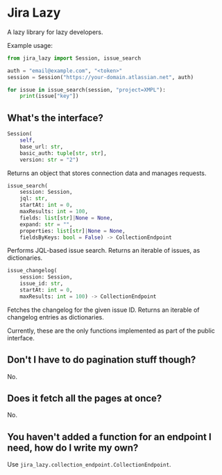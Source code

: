 # Jira Lazy

A lazy library for lazy developers.

Example usage:

```python
from jira_lazy import Session, issue_search

auth = "email@example.com", "<token>"
session = Session("https://your-domain.atlassian.net", auth)

for issue in issue_search(session, "project=XMPL"):
    print(issue["key"])
```

## What's the interface?

```python
Session(
    self,
    base_url: str,
    basic_auth: tuple[str, str],
    version: str = "2")
```

Returns an object that stores connection data and manages requests.

```python
issue_search(
    session: Session,
    jql: str,
    startAt: int = 0,
    maxResults: int = 100,
    fields: list[str]|None = None,
    expand: str = "",
    properties: list[str]|None = None,
    fieldsByKeys: bool = False) -> CollectionEndpoint
```

Performs JQL-based issue search. Returns an iterable of issues, as dictionaries.

```python
issue_changelog(
    session: Session,
    issue_id: str,
    startAt: int = 0,
    maxResults: int = 100) -> CollectionEndpoint
```

Fetches the changelog for the given issue ID. Returns an iterable of changelog entries as dictionaries.

Currently, these are the only functions implemented as part of the public interface.

## Don't I have to do pagination stuff though?

No.

## Does it fetch all the pages at once?

No.

## You haven't added a function for an endpoint I need, how do I write my own?

Use `jira_lazy.collection_endpoint.CollectionEndpoint`.
